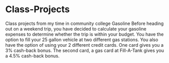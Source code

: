 # Class-Projects
Class projects from my time in community college
                                      Gasoline
Before heading out on a weekend trip, you have decided to calculate your gasoline expenses to determine whether the trip is within your budget. You have the option to fill your 25 gallon vehicle at two different gas stations. You also have the option of using your 2 different credit cards. One card gives you a 3% cash-back bonus. The second card, a gas card at Fill-A-Tank gives you a 4.5% cash-back bonus. 
